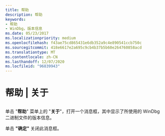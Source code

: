 ```yaml
---
title: 帮助
description: 帮助
keywords:
- 帮助
- WinDbg，版本信息
ms.date: 05/23/2017
ms.localizationpriority: medium
ms.openlocfilehash: f43ae75cd865431e6db352a9c4e890541ccb750c
ms.sourcegitcommit: 418e6617e2a695c9cb4b37b5b60e264760858acd
ms.translationtype: MT
ms.contentlocale: zh-CN
ms.lasthandoff: 12/07/2020
ms.locfileid: "96839943"
---
```

# <a name="help--about"></a>帮助 | 关于


## <span id="ddk_help_about_dbg"></span><span id="DDK_HELP_ABOUT_DBG"></span>


单击 "**帮助**" 菜单上的 "**关于**"，打开一个消息框，其中显示了所使用的 WinDbg 二进制文件的版本信息。

单击 **"确定"** 关闭此消息框。

 

 





